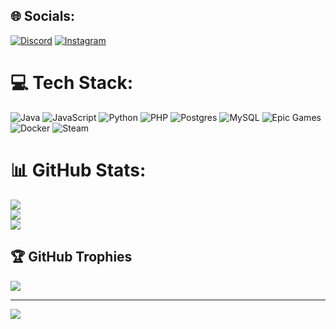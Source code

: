 ## 🌐 Socials:
[![Discord](https://img.shields.io/badge/Discord-%237289DA.svg?logo=discord&logoColor=white)](https://discord.gg/https://discord.gg/U8mMFJBY) [![Instagram](https://img.shields.io/badge/Instagram-%23E4405F.svg?logo=Instagram&logoColor=white)](https://instagram.com/https://www.instagram.com/bekzhanizb006/) 

# 💻 Tech Stack:
![Java](https://img.shields.io/badge/java-%23ED8B00.svg?style=for-the-badge&logo=openjdk&logoColor=white) ![JavaScript](https://img.shields.io/badge/javascript-%23323330.svg?style=for-the-badge&logo=javascript&logoColor=%23F7DF1E) ![Python](https://img.shields.io/badge/python-3670A0?style=for-the-badge&logo=python&logoColor=ffdd54) ![PHP](https://img.shields.io/badge/php-%23777BB4.svg?style=for-the-badge&logo=php&logoColor=white) ![Postgres](https://img.shields.io/badge/postgres-%23316192.svg?style=for-the-badge&logo=postgresql&logoColor=white) ![MySQL](https://img.shields.io/badge/mysql-4479A1.svg?style=for-the-badge&logo=mysql&logoColor=white) ![Epic Games](https://img.shields.io/badge/epicgames-%23313131.svg?style=for-the-badge&logo=epicgames&logoColor=white) ![Docker](https://img.shields.io/badge/docker-%230db7ed.svg?style=for-the-badge&logo=docker&logoColor=white) ![Steam](https://img.shields.io/badge/steam-%23000000.svg?style=for-the-badge&logo=steam&logoColor=white)
# 📊 GitHub Stats:
![](https://github-readme-stats.vercel.app/api?username=Bekzhanizb&theme=dark&hide_border=false&include_all_commits=true&count_private=false)<br/>
![](https://github-readme-streak-stats.herokuapp.com/?user=Bekzhanizb&theme=dark&hide_border=false)<br/>
![](https://github-readme-stats.vercel.app/api/top-langs/?username=Bekzhanizb&theme=dark&hide_border=false&include_all_commits=true&count_private=false&layout=compact)

## 🏆 GitHub Trophies
![](https://github-profile-trophy.vercel.app/?username=Bekzhanizb&theme=radical&no-frame=false&no-bg=false&margin-w=4)

---
[![](https://visitcount.itsvg.in/api?id=Bekzhanizb&icon=0&color=0)](https://visitcount.itsvg.in)

<!-- Proudly created with GPRM ( https://gprm.itsvg.in ) -->
